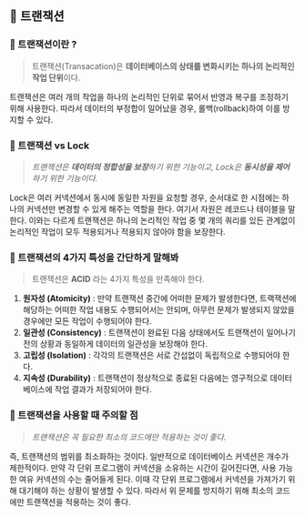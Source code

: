 ## 🌿 트랜잭션
### 🔎 트랜잭션이란 ?
> 트랜잭션(Transacation)은 **데이터베이스의 상태를 변화시키는 하나의 논리적인 작업 단위**이다.

트랜잭션은 여러 개의 작업을 하나의 논리적인 단위로 묶어서 반영과 복구를 조정하기 위해 사용한다. 따라서 데이터의 부정합이 일어났을 경우, 롤백(rollback)하여 이를 방지할 수 있다.

### 🔎 트랜잭션 vs Lock
> _트랜잭션은 **데이터의 정합성을 보장**하기 위한 기능이고, Lock은 **동시성을 제어**하기 위한 기능이다._

Lock은 여러 커넥션에서 동시에 동일한 자원을 요청할 경우, 순서대로 한 시점에는 하나의 커넥션만 변경할 수 있게 해주는 역할을 한다. 여기서 자원은 레코드나 테이블을 말한다.
이와는 다르게 트랜잭션은 하나의 논리적인 작업 중 몇 개의 쿼리를 있든 관계없이 논리적인 작업이 모두 적용되거나 적용되지 않아야 함을 보장한다.

### 🔎 트랜잭션의 4가지 특성을 간단하게 말해봐
> 트랜잭션은 **ACID** 라는 4가지 특성을 만족해야 한다.

1. **원자성 (Atomicity)**
: 만약 트랜잭션 중간에 어떠한 문제가 발생한다면, 트랙잭션에 해당하는 어떠한 작업 내용도 수행되어서는 안되며, 아무런 문제가 발생되지 않았을 경우에만 모든 작업이 수행되어야 한다.
2. **일관성 (Consistency)**
: 트랜잭션이 완료된 다음 상태에서도 트랜잭션이 일어나기 전의 상황과 동일하게 데이터의 일관성을 보장해야 한다.
3. **고립성 (Isolation)**
: 각각의 트랜잭션은 서로 간섭없이 독립적으로 수행되어야 한다.
4. **지속성 (Durability)**
: 트랜잭션이 정상적으로 종료된 다음에는 영구적으로 데이터베이스에 작업 결과가 저장되어야 한다.

### 🔎 트랜잭션을 사용할 때 주의할 점
> _트랜잭션은 꼭 필요한 최소의 코드에만 적용하는 것이 좋다._

즉, 트랜잭션의 범위를 최소화하는 것이다. 일반적으로 데이터베이스 커넥션은 개수가 제한적이다. 만약 각 단위 프로그램이 커넥션을 소유하는 시간이 길어진다면, 사용 가능한 여유 커넥션의 수는 줄어들게 된다. 이때 각 단위 프로그램에서 커넥션을 가져가기 위해 대기해야 하는 상황이 발생할 수 있다. 따라서 위 문제를 방지하기 위해 최소의 코드에만 트랜잭션을 적용하는 것이 좋다.

